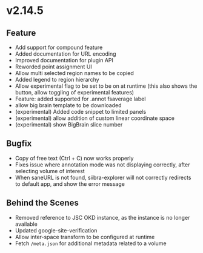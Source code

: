 # v2.14.5

## Feature

- Add support for compound feature
- Added documentation for URL encoding
- Improved documentation for plugin API
- Reworded point assignment UI
- Allow multi selected region names to be copied
- Added legend to region hierarchy
- Allow experimental flag to be set to be on at runtime (this also shows the button, allow toggling of experimental features)
- Feature: added supported for .annot fsaverage label
- allow big brain template to be downloaded
- (experimental) Added code snippet to limited panels
- (experimental) allow addition of custom linear coordinate space
- (experimental) show BigBrain slice number


## Bugfix

- Copy of free text (Ctrl + C) now works properly
- Fixes issue where annotation mode was not displaying correctly, after selecting volume of interest
- When saneURL is not found, siibra-explorer will not correctly redirects to default app, and show the error message

## Behind the Scenes

- Removed reference to JSC OKD instance, as the instance is no longer available
- Updated google-site-verification
- Allow inter-space transform to be configured at runtime
- Fetch `/meta.json` for additional metadata related to a volume
